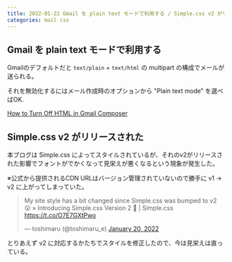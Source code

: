 ```yaml
---
title: 2022-01-22 Gmail を plain text モードで利用する / Simple.css v2 がリリースされた
categories: mail css
---
```


## Gmail を plain text モードで利用する

Gmailのデフォルトだと `text/plain` + `text/html` の multipart の構成でメールが送られる。

それを無効化するにはメール作成時のオプションから "Plain text mode" を選べばOK.

[How to Turn Off HTML in Gmail Composer](https://smallbusiness.chron.com/turn-off-html-gmail-composer-40114.html)

## Simple.css v2 がリリースされた

本ブログは Simple.css によってスタイルされているが、それのv2がリリースされた影響でフォントがでかくなって見栄えが悪くなるという現象が発生した。

※公式から提供されるCDN URLはバージョン管理されていないので勝手に v1 → v2 に上がってしまっていた。

<blockquote class="twitter-tweet"><p lang="en" dir="ltr">My site style has a bit changed since Simple.css was bumped to v2 😮 » Introducing Simple.css Version 2 🎉 | Simple.css <a href="https://t.co/O7E7GXtPwo">https://t.co/O7E7GXtPwo</a></p>&mdash; toshimaru (@toshimaru_e) <a href="https://twitter.com/toshimaru_e/status/1484037373424205828?ref_src=twsrc%5Etfw">January 20, 2022</a></blockquote> <script async src="https://platform.twitter.com/widgets.js" charset="utf-8"></script>

とりあえず v2 に対応するかたちでスタイルを修正したので、今は見栄えは直っている。
